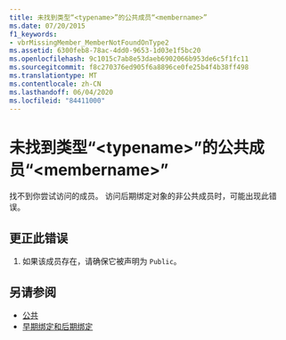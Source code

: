 ```yaml
---
title: 未找到类型“<typename>”的公共成员“<membername>”
ms.date: 07/20/2015
f1_keywords:
- vbrMissingMember_MemberNotFoundOnType2
ms.assetid: 6300feb8-78ac-4dd0-9653-1d03e1f5bc20
ms.openlocfilehash: 9c1015c7ab8e53daeb6902066b953de6c5f1fc11
ms.sourcegitcommit: f8c270376ed905f6a8896ce0fe25b4f4b38ff498
ms.translationtype: MT
ms.contentlocale: zh-CN
ms.lasthandoff: 06/04/2020
ms.locfileid: "84411000"
---
```

# <a name="public-member-membername-on-type-typename-not-found"></a>未找到类型“\<typename>”的公共成员“\<membername>”
找不到你尝试访问的成员。 访问后期绑定对象的非公共成员时，可能出现此错误。  
  
## <a name="to-correct-this-error"></a>更正此错误  
  
1. 如果该成员存在，请确保它被声明为 `Public`。  
  
## <a name="see-also"></a>另请参阅

- [公共](../language-reference/modifiers/public.md)
- [早期绑定和后期绑定](../programming-guide/language-features/early-late-binding/index.md)
